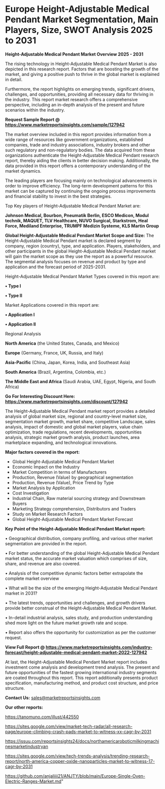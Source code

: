 # Europe Height-Adjustable Medical Pendant Market Segmentation, Main Players, Size, SWOT Analysis 2025 to 2031

<Strong> Height-Adjustable Medical Pendant Market Overview 2025 - 2031</strong>

The rising technology in Height-Adjustable Medical Pendant Market is also depicted in this research report. Factors that are boosting the growth of the market, and giving a positive push to thrive in the global market is explained in detail.

Furthermore, the report highlights on emerging trends, significant drivers, challenges, and opportunities, providing all necessary data for thriving in the industry. This report market research offers a comprehensive perspective, including an in-depth analysis of the present and future scenarios within the industry.

<strong>Request Sample Report @ <a href=https://www.marketreportsinsights.com/sample/127942>https://www.marketreportsinsights.com/sample/127942</a></strong>

The market overview included in this report provides information from a wide range of resources like government organizations, established companies, trade and industry associations, industry brokers and other such regulatory and non-regulatory bodies. The data acquired from these organizations authenticate the Height-Adjustable Medical Pendant research report, thereby aiding the clients in better decision making. Additionally, the data provided in this report offers a contemporary understanding of the market dynamics.

The leading players are focusing mainly on technological advancements in order to improve efficiency. The long-term development patterns for this market can be captured by continuing the ongoing process improvements and financial stability to invest in the best strategies.

Top Key players of Height-Adjustable Medical Pendant Market are:

<strong>Johnson Medical, Bourbon, Pneumatik Berlin, ESCO Medicon, Modul technik, MAQUET, TLV Healthcare, NUVO Surgical, Starkstrom, Heal Force, Mediland Enterprise, TRUMPF Medizin Systeme, KLS Martin Group</strong>

<strong><b>Global Height-Adjustable Medical Pendant Market Scope and Size:</b></strong>
The Height-Adjustable Medical Pendant market is declared segment by company, region (country), type, and application. Players, stakeholders, and other participants in the global Height-Adjustable Medical Pendant market will gain the market scope as they use the report as a powerful resource. The segmental analysis focuses on revenue and product by type and application and the forecast period of 2025-2031.

Height-Adjustable Medical Pendant Market Types covered in this report are:

<strong>• Type I

• Type II</strong>

Market Applications covered in this report are:

<strong>• Application I

• Application II</strong> 

Regional Analysis

<strong>North America</strong> (the United States, Canada, and Mexico)

<strong>Europe</strong> (Germany, France, UK, Russia, and Italy)

<strong>Asia-Pacific</strong> (China, Japan, Korea, India, and Southeast Asia)

<strong>South America</strong> (Brazil, Argentina, Colombia, etc.)

<strong>The Middle East and Africa</strong> (Saudi Arabia, UAE, Egypt, Nigeria, and South Africa)

<strong>Go For Interesting Discount Here: <a href=https://www.marketreportsinsights.com/discount/127942>https://www.marketreportsinsights.com/discount/127942</a></strong>

The Height-Adjustable Medical Pendant market report provides a detailed analysis of global market size, regional and country-level market size, segmentation market growth, market share, competitive Landscape, sales analysis, impact of domestic and global market players, value chain optimization, trade regulations, recent developments, opportunities analysis, strategic market growth analysis, product launches, area marketplace expanding, and technological innovations.

<strong><b>Major factors covered in the report:</b></strong>
<ul>
  <li>Global Height-Adjustable Medical Pendant Market </li>
  <li>Economic Impact on the Industry</li>
  <li>Market Competition in terms of Manufacturers</li>
  <li>Production, Revenue (Value) by geographical segmentation</li>
  <li>Production, Revenue (Value), Price Trend by Type</li>
  <li>Market Analysis by Application</li>
  <li>Cost Investigation</li>
  <li>Industrial Chain, Raw material sourcing strategy and Downstream Buyers</li>
  <li>Marketing Strategy comprehension, Distributors and Traders</li>
  <li>Study on Market Research Factors</li>
  <li>Global Height-Adjustable Medical Pendant Market Forecast</li>
</ul>

<strong><b>Key Point of the Height-Adjustable Medical Pendant Market report:</b></strong>

• Geographical distribution, company profiling, and various other market segmentation are provided in the report.

• For better understanding of the global Height-Adjustable Medical Pendant market status, the accurate market valuation which comprises of size, share, and revenue are also covered.

• Analysis of the competitive dynamic factors better extrapolate the complete market overview

• What will be the size of the emerging Height-Adjustable Medical Pendant market in 2031?

• The latest trends, opportunities and challenges, and growth drivers provide better construal of the Height-Adjustable Medical Pendant Market.

• In-detail industrial analysis, sales study, and production understanding shed more light on the future market growth rate and scope.

• Report also offers the opportunity for customization as per the customer request.

<strong><b>View Full Report @ <a href=https://www.marketreportsinsights.com/industry-forecast/height-adjustable-medical-pendant-market-2022-127942>https://www.marketreportsinsights.com/industry-forecast/height-adjustable-medical-pendant-market-2022-127942</a></b></strong>


At last, the Height-Adjustable Medical Pendant Market report includes investment come analysis and development trend analysis. The present and future opportunities of the fastest growing international industry segments are coated throughout this report. This report additionally presents product specification, manufacturing method, and product cost structure, and price structure.

<strong>Contact Us:</strong>
sales@marketreportsinsights.com

<strong>Our other reports:</strong>

<a href=https://tanomuno.com/illust/442550>https://tanomuno.com/illust/442550</a>

<a href=https://sites.google.com/view/market-tech-radar/all-research-page/europe-climbing-crash-pads-market-to-witness-xx-cagr-by-2031>https://sites.google.com/view/market-tech-radar/all-research-page/europe-climbing-crash-pads-market-to-witness-xx-cagr-by-2031</a>

<a href=https://issuu.com/reportsinsights24/docs/northamericaroboticmilkingmachinesmarketindustryan>https://issuu.com/reportsinsights24/docs/northamericaroboticmilkingmachinesmarketindustryan</a>

<a href=https://sites.google.com/view/tech-trends-analysis/trending-research-report/north-america-copper-oxide-nanoparticles-market-to-witness-17-cagr-by-2031>https://sites.google.com/view/tech-trends-analysis/trending-research-report/north-america-copper-oxide-nanoparticles-market-to-witness-17-cagr-by-2031</a>

<a href=https://github.com/anjaliiii21/ANJTY/blob/main/Europe-Single-Oven-Electric-Ranges-Market.md>https://github.com/anjaliiii21/ANJTY/blob/main/Europe-Single-Oven-Electric-Ranges-Market.md</a>"
